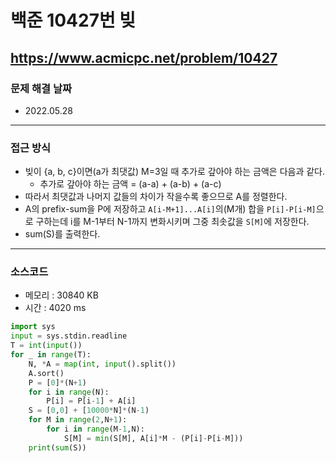 # 백준 10427번 빚
https://www.acmicpc.net/problem/10427
---

### 문제 해결 날짜
- 2022.05.28
---

### 접근 방식
- 빚이 {a, b, c}이면(a가 최댓값) M=3일 때 추가로 갚아야 하는 금액은 다음과 같다.
    * 추가로 갚아야 하는 금액 = (a-a) + (a-b) + (a-c)
- 따라서 최댓값과 나머지 값들의 차이가 작을수록 좋으므로 A를 정렬한다.
- A의 prefix-sum을 P에 저장하고 `A[i-M+1]...A[i]`의(M개) 합을 `P[i]-P[i-M]`으로 구하는데 i를 M-1부터 N-1까지 변화시키며 그중 최솟값을 `S[M]`에 저장한다.
- sum(S)를 출력한다.
---

### 소스코드
- 메모리 : 30840 KB
- 시간 : 4020 ms
```Python
import sys
input = sys.stdin.readline
T = int(input())
for _ in range(T):
    N, *A = map(int, input().split())
    A.sort()
    P = [0]*(N+1)
    for i in range(N):
        P[i] = P[i-1] + A[i]
    S = [0,0] + [10000*N]*(N-1)
    for M in range(2,N+1):
        for i in range(M-1,N):
            S[M] = min(S[M], A[i]*M - (P[i]-P[i-M]))
    print(sum(S))
```
